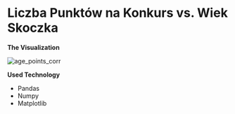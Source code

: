 # Liczba Punktów na Konkurs vs. Wiek Skoczka

**The Visualization**

![age_points_corr](https://github.com/user-attachments/assets/08463dbf-3a2d-4cab-8d03-b392f5616512)

**Used Technology**
* Pandas
* Numpy
* Matplotlib
